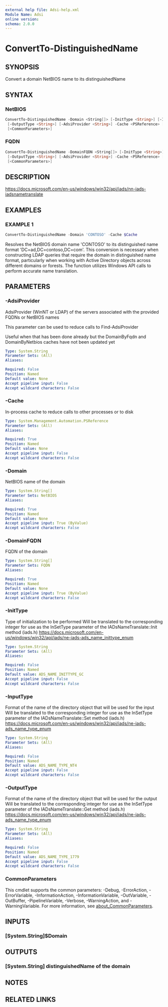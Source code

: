 ```yaml
---
external help file: Adsi-help.xml
Module Name: Adsi
online version:
schema: 2.0.0
---
```


# ConvertTo-DistinguishedName

## SYNOPSIS
Convert a domain NetBIOS name to its distinguishedName

## SYNTAX

### NetBIOS
```powershell
ConvertTo-DistinguishedName -Domain <String[]> [-InitType <String>] [-InputType <String>]
 [-OutputType <String>] [-AdsiProvider <String>] -Cache <PSReference> [-ProgressAction <ActionPreference>]
 [<CommonParameters>]
```

### FQDN
```powershell
ConvertTo-DistinguishedName -DomainFQDN <String[]> [-InitType <String>] [-InputType <String>]
 [-OutputType <String>] [-AdsiProvider <String>] -Cache <PSReference> [-ProgressAction <ActionPreference>]
 [<CommonParameters>]
```

## DESCRIPTION
https://docs.microsoft.com/en-us/windows/win32/api/iads/nn-iads-iadsnametranslate

## EXAMPLES

### EXAMPLE 1
```powershell
ConvertTo-DistinguishedName -Domain 'CONTOSO' -Cache $Cache
```

Resolves the NetBIOS domain name 'CONTOSO' to its distinguished name format 'DC=ad,DC=contoso,DC=com'.
This conversion is necessary when constructing LDAP queries that require the domain in distinguished
name format, particularly when working with Active Directory objects across different domains or forests.
The function utilizes Windows API calls to perform accurate name translation.

## PARAMETERS

### -AdsiProvider
AdsiProvider (WinNT or LDAP) of the servers associated with the provided FQDNs or NetBIOS names



This parameter can be used to reduce calls to Find-AdsiProvider

Useful when that has been done already but the DomainByFqdn and DomainByNetbios caches have not been updated yet

```yaml
Type: System.String
Parameter Sets: (All)
Aliases:

Required: False
Position: Named
Default value: None
Accept pipeline input: False
Accept wildcard characters: False
```

### -Cache
In-process cache to reduce calls to other processes or to disk

```yaml
Type: System.Management.Automation.PSReference
Parameter Sets: (All)
Aliases:

Required: True
Position: Named
Default value: None
Accept pipeline input: False
Accept wildcard characters: False
```

### -Domain
NetBIOS name of the domain

```yaml
Type: System.String[]
Parameter Sets: NetBIOS
Aliases:

Required: True
Position: Named
Default value: None
Accept pipeline input: True (ByValue)
Accept wildcard characters: False
```

### -DomainFQDN
FQDN of the domain

```yaml
Type: System.String[]
Parameter Sets: FQDN
Aliases:

Required: True
Position: Named
Default value: None
Accept pipeline input: True (ByValue)
Accept wildcard characters: False
```

### -InitType
Type of initialization to be performed
Will be translated to the corresponding integer for use as the lnSetType parameter of the IADsNameTranslate::Init method (iads.h)
https://docs.microsoft.com/en-us/windows/win32/api/iads/ne-iads-ads_name_inittype_enum

```yaml
Type: System.String
Parameter Sets: (All)
Aliases:

Required: False
Position: Named
Default value: ADS_NAME_INITTYPE_GC
Accept pipeline input: False
Accept wildcard characters: False
```

### -InputType
Format of the name of the directory object that will be used for the input
Will be translated to the corresponding integer for use as the lnSetType parameter of the IADsNameTranslate::Set method (iads.h)
https://docs.microsoft.com/en-us/windows/win32/api/iads/ne-iads-ads_name_type_enum

```yaml
Type: System.String
Parameter Sets: (All)
Aliases:

Required: False
Position: Named
Default value: ADS_NAME_TYPE_NT4
Accept pipeline input: False
Accept wildcard characters: False
```

### -OutputType
Format of the name of the directory object that will be used for the output
Will be translated to the corresponding integer for use as the lnSetType parameter of the IADsNameTranslate::Get method (iads.h)
https://docs.microsoft.com/en-us/windows/win32/api/iads/ne-iads-ads_name_type_enum

```yaml
Type: System.String
Parameter Sets: (All)
Aliases:

Required: False
Position: Named
Default value: ADS_NAME_TYPE_1779
Accept pipeline input: False
Accept wildcard characters: False
```

### CommonParameters
This cmdlet supports the common parameters: -Debug, -ErrorAction, -ErrorVariable, -InformationAction, -InformationVariable, -OutVariable, -OutBuffer, -PipelineVariable, -Verbose, -WarningAction, and -WarningVariable. For more information, see [about_CommonParameters](http://go.microsoft.com/fwlink/?LinkID=113216).

## INPUTS

### [System.String]$Domain
## OUTPUTS

### [System.String] distinguishedName of the domain
## NOTES

## RELATED LINKS

